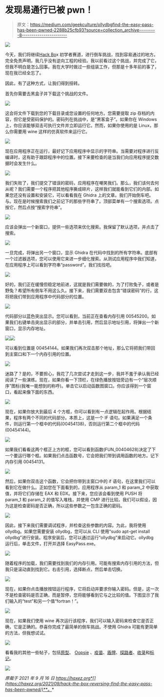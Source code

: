 # 发现易通行已被 pwn！

> 原文：<https://medium.com/geekculture/ollydbgfind-the-easy-pass-has-been-pwned-2288b25cfb93?source=collection_archive---------8----------------------->

![](img/2c60c4ad505326e0996902fcc4d33e8e.png)

今天，我们将继续[Hack Bo](https://hackthebox.eu)x 初学者赛道，进行倒车挑战，找到容易通过的地方。完全免责声明，我几乎没有逆向工程的经验。我以前看过这个挑战，并完成了它，但我不明白是怎么回事。我在大学时做过一些组装工作，但那是十多年前的事了，现在我已经全忘了。

因此，有了这种方式，让我们得到扭转。

首先你需要去黑盒子并下载这个挑战的文件。

![](img/5c19ff09ad38e14d2a8ebb46f53ecde7.png)

这会将文件下载到您的下载目录或您设置的任何地方。您需要提取 zip 存档的内容，但它是受密码保护的。密码列在挑战中，是“黑客盒子”。如果你在 Windows 上，你应该能够双击可执行文件并立即运行它。然而，如果你使用的是 Linux，那么你需要用 wine 这样的仿真软件来运行它。

![](img/0c851c6ac8a7a023b749dcbf8a278bb9.png)

现在应用程序正在运行，最好记下应用程序中显示的字符串。当需要对程序进行反编译时，这有助于跟踪程序中的位置。接下来要检查的是当我们向应用程序提交数据时会发生什么。

![](img/ddedeba652669c6f5cf8b8127f5ba4be.png)

我们失败了，我们提交了错误的密码，应用程序在嘲笑我们。那么，我们该何去何从呢？我们需要一个程序把其他程序撕成碎片，这样我们就能看到它们的内部。如果您还没有设置和安装它，可以看看我在 Ghidra 上的文章。我们开始倒车吧。与。现在是时候搜索我们之前记下的那些字符串了。顶部菜单有一个搜索选项。点按它，然后点按“搜索字符串”。

![](img/8ad67b8b1d8b23fc3c9c38cdab4a43b7.png)

应该会弹出一个新窗口，提供一些选项来优化搜索。我保留了默认选项，并点击了搜索。

![](img/6a30b8ce8af302b67f5cc84da54fc0dd.png)

一旦完成，将弹出另一个窗口，显示 Ghidra 在代码中找到的所有字符串。底部有一个过滤器选项，您可以使用它来进一步细化搜索。从测试应用程序中我们知道，在应用程序上可以看到字符串“password”。我们找找吧。

![](img/011bac895c31cb5ac1eb3e6a7f7a47ba.png)

好的，我们正在缓慢但稳定地前进，这就是我们需要做的，为了打败兔子，或者是野兔？希望所有倒车不用这么久。接下来，我们需要双击包含“错误密码”的行，这将把我们带到应用程序中代码部分的位置。

![](img/1180b5ba8ccc598d4afcb2686ad2f2be.png)

代码部分以蓝色突出显示。您可以看到，当前正在查看内存引用 00545200。如果我们右键单击突出显示的部分，并单击引用，然后显示地址引用，将弹出一个新窗口，显示内存地址。

![](img/22bd22a8a3f0294d871085a233d9603f.png)![](img/5182116a40404125837f8b9bf92414eb.png)

可以看到位置是 00454144。如果我们再次双击那个地址，那么它将把我们带回到主窗口和下一个内存引用的位置。

![](img/1b7c645cc7936f3231134c05ed8d1c24.png)

迷路了？是的，不要担心，我花了几次尝试才走到这一步，我并不羞于承认我已经阅读了一些演练。现在，如果你看一下顶栏，在绿色播放按钮旁边有一个“层次顺序”图标(我唯一能想到的称呼)。单击它以启动函数图窗口。你应该得到一个窗口，看起来像下面的东西。

![](img/e0e428c645c8a2ac704d7733946ce687.png)

现在，如果你放大到最后 4 个方框，你可以看到有一点逻辑在起作用。根据结果，程序有两个不同的代码部分。本质上，这是一个 IF 语句。如果满足一个条件，则运行第一个框中的代码(00454138)，否则运行第二个框中的代码(00454144)。

![](img/78dfbcb763878801518605a473fcd419.png)

如果我们看看这两个框正上方的框，您可以看到函数(FUN_00404628)决定了下一个要运行哪个框。如果我们点击函数号，它会把我们带到调用函数的地方。记下内存引用 00454131。

![](img/f5c722052ba738457aba3e3d07557e7b.png)

然后，如果你双击这个函数，它会把你带到主窗口中的 if 语句，在这里我们可以看到它在做什么。正如您在下面看到的，应用程序从 param_1 和 param_2 中获取值，并将它们存储在 EAX 和 EDX。接下来，您应该会看到使用 PUSH 将 param_1 和 param_2 的值写入堆栈，并使用 CMP 进行比较。我们可以假设，因为这是检查密码是否正确，所以这些参数之一包含正确的密码。

![](img/31fae88349d8da8905fd51fa19cc32ad.png)

因此，接下来我们需要调试程序，并检查这些参数的内容。为此，我将使用 ollydbg。如果您需要安装 ollydbg，您可以从 CLI 使用“sudo apt-get install ollydbg”进行安装。程序安装后，您可以通过运行“ollydbg”来启动它。ollydbg 运行后，单击文件，打开并选择 EasyPass.exe。

![](img/df410ed4faa672c906acbd219e71f2a1.png)

随着程序的加载，我们需要找到我们的内存引用。可能有搜索内存引用的方法，但我只是滚动直到找到它。右击引用，选择断点，然后单击切换。

![](img/33e3017e3714d4716b0f38f78c6291d8.png)

现在，如果你点击播放按钮运行程序，它将启动并要求你输入密码。但是，这一次不是检查密码是否正确，而是暂停，您将能够看到它与之比较的值。下图显示了我们输入的“test”和另一个值“fortran！”。

![](img/1b274309d6ece251b2434c054a233794.png)

现在，如果我们使用 wine 再次运行该程序，我们可以输入密码来检查它是否正确，它是正确的。恭喜你完成了最简单的倒车挑战。不使用 Ghidra 可能有更简单的方法，但我想试试。

![](img/00fa47cfdac0b1e2f5ec75f1351f882a.png)

看看我的其他一些帖子，包括[原型](https://haxez.org/2021/09/hack-the-box-archetype-has-been-pwned/)、 [Oopsie](https://haxez.org/2021/09/hack-the-box-oopsie-has-been-pwned/) 、[疫苗](https://haxez.org/2021/09/hack-the-box-vaccine-has-been-pwned/)、[盾牌](https://haxez.org/2021/09/hack-the-box-shield-has-been-pwned/)、[探路者](https://haxez.org/2021/09/hack-the-box-pathfinder-has-been-pwned/)、[收录](https://haxez.org/2021/09/hack-the-box-included-has-been-pwned/)和[标记](https://haxez.org/2021/09/hack-the-box-markup-has-been-pwned/)。

![](img/3759c2465d838fd4955f41d863a6230b.png)

*原载于 2021 年 9 月 16 日 https://haxez.org*[](https://haxez.org/2021/09/hack-the-box-reversing-find-the-easy-pass-has-been-pwned/)**。**